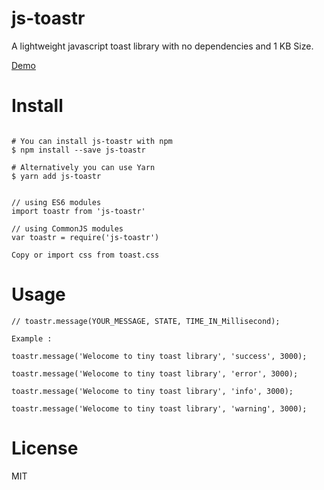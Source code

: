# js-toastr

A lightweight javascript toast library with no dependencies and 1 KB Size.

[Demo](https://rabhinav77.github.io/js-toastr/) 


# Install
```

# You can install js-toastr with npm
$ npm install --save js-toastr
 
# Alternatively you can use Yarn
$ yarn add js-toastr

```

```

// using ES6 modules
import toastr from 'js-toastr'
 
// using CommonJS modules
var toastr = require('js-toastr')

Copy or import css from toast.css

```


# Usage

```
// toastr.message(YOUR_MESSAGE, STATE, TIME_IN_Millisecond);

Example :

toastr.message('Welocome to tiny toast library', 'success', 3000);

toastr.message('Welocome to tiny toast library', 'error', 3000);

toastr.message('Welocome to tiny toast library', 'info', 3000);

toastr.message('Welocome to tiny toast library', 'warning', 3000);

```

# License

MIT
